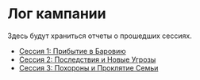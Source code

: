 # Лог кампании

Здесь будут храниться отчеты о прошедших сессиях.

- [Сессия 1: Прибытие в Баровию](session-1.md)
- [Сессия 2: Последствия и Новые Угрозы](session-2.md)
- [Сессия 3: Похороны и Проклятие Семьи](session-3.md)
